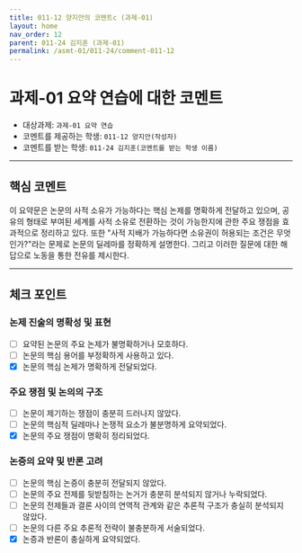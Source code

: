 ```yaml
---
title: 011-12 양지안의 코멘트c (과제-01) 
layout: home
nav_order: 12
parent: 011-24 김지훈 (과제-01)
permalink: /asmt-01/011-24/comment-011-12
---
```


# 과제-01 요약 연습에 대한 코멘트

- 대상과제: `과제-01 요약 연습`
- 코멘트를 제공하는 학생: `011-12 양지안(작성자)` 
- 코멘트를 받는 학생: `011-24 김지훈(코멘트를 받는 학생 이름)` 

---

## 핵심 코멘트

이 요약문은 논문의 사적 소유가 가능하다는 핵심 논제를 명확하게 전달하고 있으며, 공유의 형태로 부여된 세계를 사적 소유로 전환하는 것이 가능한지에 관한 주요 쟁점을 효과적으로 정리하고 있다. 또한 "사적 지배가 가능하다면 소유권이 허용되는 조건은 무엇인가?"라는 문제로 논문의 딜레마를 정확하게 설명한다. 그리고 이러한 질문에 대한 해답으로 노동을 통한 전유를 제시한다.

---

## 체크 포인트

### 논제 진술의 명확성 및 표현  
- [ ] 요약된 논문의 주요 논제가 불명확하거나 모호하다.  
- [ ] 논문의 핵심 용어를 부정확하게 사용하고 있다.  
- [x] 논문의 핵심 논제가 명확하게 전달되었다.  

### 주요 쟁점 및 논의의 구조  
- [ ] 논문이 제기하는 쟁점이 충분히 드러나지 않았다.  
- [ ] 논문의 핵심적 딜레마나 논쟁적 요소가 불분명하게 요약되었다.  
- [x] 논문의 주요 쟁점이 명확히 정리되었다.  

### 논증의 요약 및 반론 고려  
- [ ] 논문의 핵심 논증이 충분히 전달되지 않았다.  
- [ ] 논문의 주요 전제를 뒷받침하는 논거가 충분히 분석되지 않거나 누락되었다.  
- [ ] 논문의 전제들과 결론 사이의 연역적 관계와 같은 추론적 구조가 충실히 분석되지 않았다.  
- [ ] 논문의 다른 주요 추론적 전략이 불충분하게 서술되었다.
- [x] 논증과 반론이 충실하게 요약되었다. 